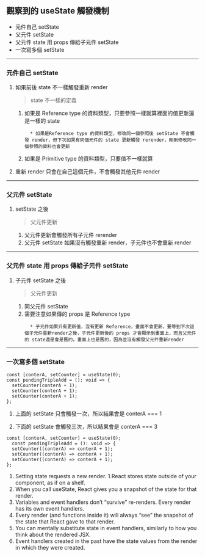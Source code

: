 ## 觀察到的 useState 觸發機制

- 元件自己 setState
- 父元件 setState
- 父元件 state 用 props 傳給子元件 setState
- 一次寫多個 setState

---

### 元件自己 setState

1. 如果前後 state 不一樣觸發重新 render

   > state 不一樣的定義

   1. 如果是 Reference type 的資料類型，只要參照一樣就算裡面的值更新還是一樣的 state
      ```
        * 如果是Reference type 的資料類型，修改同一個參照後 setState 不會觸發 render，但下次如果有同個元件的 state 更新觸發 rerender，剛剛修改同一個參照的資料也會更新
      ```
   1. 如果是 Primitive type 的資料類型，只要值不一樣就算

1. 重新 render 只會在自己這個元件，不會觸發其他元件 render

---

### 父元件 setState

1.  setState 之後
    > 父元件更新
    1. 父元件更新會觸發所有子元件 rerender
    1. 父元件 setState 如果沒有觸發重新 render，子元件也不會重新 render

---

### 父元件 state 用 props 傳給子元件 setState

1. 子元件 setState 之後
   > 父元件更新
   1. 同父元件 setState
   1. 需要注意如果傳的 props 是 Reference type
      ```
        * 子元件如果只有更新值，沒有更新 Reference，畫面不會更新，要等到下次這個子元件重新render之後，子元件更新後的 props 才會顯示到畫面上，而且父元件的 state還是會是舊的，畫面上也是舊的，因為並沒有觸發父元件重新render
      ```

---

### 一次寫多個 setState

    const [conterA, setCounter] = useState(0);
    const pendingTripleAdd = (): void => {
      setCounter(conterA + 1);
      setCounter(conterA + 1);
      setCounter(conterA + 1);
    };

  1. 上面的 setState 只會觸發一次，所以結果會是 conterA === 1

  1. 下面的 setState 會觸發三次，所以結果會是 conterA === 3

    const [conterA, setCounter] = useState(0);
      const pendingTripleAdd = (): void => {
      setCounter((conterA) => conterA + 1);
      setCounter((conterA) => conterA + 1);
      setCounter((conterA) => conterA + 1);
    };

  1. Setting state requests a new render.
  1.React stores state outside of your component, as if on a shelf.
  1. When you call useState, React gives you a snapshot of the state for that render.
  1. Variables and event handlers don’t “survive” re-renders. Every render has its own event handlers.
  1. Every render (and functions inside it) will always “see” the snapshot of the state that React gave to that render.
  1. You can mentally substitute state in event handlers, similarly to how you think about the rendered JSX.
  1. Event handlers created in the past have the state values from the render in which they were created.